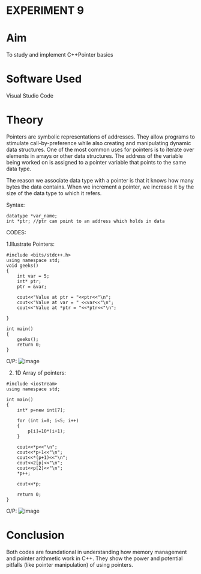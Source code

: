 # EXPERIMENT 9
# Aim
To study and implement C++Pointer basics
# Software Used
Visual Studio Code
# Theory

Pointers are symbolic representations of addresses.
They allow programs to stimulate call-by-preference while also creating and manipulating dynamic data structures.
One of the most common uses for pointers is to iterate over elements in arrays or other data structures.
The address of the variable being worked on is assigned to a pointer variable that points to the same data type.

The reason we associate data type with a pointer is that it knows how many bytes the data contains. When we increment a pointer, we increase it by the size of the data type to which it refers.

Syntax:
```
datatype *var_name;
int *ptr; //ptr can point to an address which holds in data
```

CODES: 

1.Illustrate Pointers:

```
#include <bits/stdc++.h> 
using namespace std;
void geeks()
{
    int var = 5;
    int* ptr;                  
    ptr = &var;

    cout<<"Value at ptr = "<<ptr<<"\n";
    cout<<"Value at var = " <<var<<"\n";
    cout<<"Value at *ptr = "<<*ptr<<"\n";

}

int main()
{
    geeks();
    return 0;
}
```
O/P:
![image](https://github.com/user-attachments/assets/ccc586b7-0b2b-43dc-8f10-c8ff5f9a020e)


2. 1D Array of pointers:
```
#include <iostream> 
using namespace std; 

int main() 
{
    int* p=new int[7];  

    for (int i=0; i<5; i++)  
    {
        p[i]=10*(i+1);
    }

    cout<<*p<<"\n"; 
    cout<<*p+1<<"\n";
    cout<<*(p+1)<<"\n";
    cout<<2[p]<<"\n";
    cout<<p[2]<<"\n";
    *p++;

    cout<<*p;                

    return 0; 
}
```
O/P:
![image](https://github.com/user-attachments/assets/915fcf2c-ba15-46db-9e30-860ddfdc56ca)



# Conclusion 
Both codes are foundational in understanding how memory management and pointer arithmetic work in C++. They show the power and potential pitfalls (like pointer manipulation) of using pointers.
